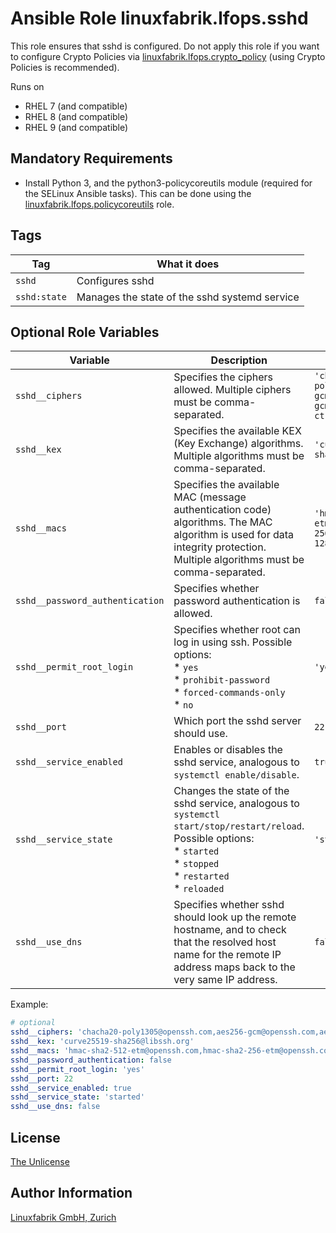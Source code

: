 # Ansible Role linuxfabrik.lfops.sshd

This role ensures that sshd is configured. Do not apply this role if you want to configure Crypto Policies via [linuxfabrik.lfops.crypto_policy](https://github.com/Linuxfabrik/lfops/tree/main/roles/crypto_policy) (using Crypto Policies is recommended).

Runs on

* RHEL 7 (and compatible)
* RHEL 8 (and compatible)
* RHEL 9 (and compatible)


## Mandatory Requirements

* Install Python 3, and the python3-policycoreutils module (required for the SELinux Ansible tasks). This can be done using the [linuxfabrik.lfops.policycoreutils](https://github.com/Linuxfabrik/lfops/tree/main/roles/policycoreutils) role.


## Tags

| Tag         | What it does                                  |
| ---         | ------------                                  |
| `sshd`       | Configures sshd                               |
| `sshd:state` | Manages the state of the sshd systemd service |


## Optional Role Variables

| Variable | Description | Default Value |
| -------- | ----------- | ------------- |
| `sshd__ciphers` | Specifies the ciphers allowed. Multiple ciphers must be comma-separated. | `'chacha20-poly1305@openssh.com,aes256-gcm@openssh.com,aes128-gcm@openssh.com,aes256-ctr,aes192-ctr,aes128-ctr'` |
| `sshd__kex` | Specifies the available KEX (Key Exchange) algorithms. Multiple algorithms must be comma-separated. | `'curve25519-sha256@libssh.org'` |
| `sshd__macs` | Specifies the available MAC (message authentication code) algorithms. The MAC algorithm is used for data integrity protection. Multiple algorithms must be comma-separated. | `'hmac-sha2-512-etm@openssh.com,hmac-sha2-256-etm@openssh.com,umac-128-etm@openssh.com'` |
| `sshd__password_authentication` | Specifies whether password authentication is allowed. | `false` |
| `sshd__permit_root_login` | Specifies whether root can log in using ssh. Possible options:<br> * `yes`<br> * `prohibit-password`<br> * `forced-commands-only`<br> * `no` | `'yes'` |
| `sshd__port` | Which port the sshd server should use. | `22` |
| `sshd__service_enabled` | Enables or disables the sshd service, analogous to `systemctl enable/disable`. | `true` |
| `sshd__service_state` | Changes the state of the sshd service, analogous to `systemctl start/stop/restart/reload`. Possible options:<br> * `started`<br> * `stopped`<br> * `restarted`<br> * `reloaded` | `'started'` |
| `sshd__use_dns` | Specifies whether sshd should look up the remote hostname, and to check that the resolved host name for the remote IP address maps back to the very same IP address. | `false` |

Example:
```yaml
# optional
sshd__ciphers: 'chacha20-poly1305@openssh.com,aes256-gcm@openssh.com,aes128-gcm@openssh.com,aes256-ctr,aes192-ctr,aes128-ctr'
sshd__kex: 'curve25519-sha256@libssh.org'
sshd__macs: 'hmac-sha2-512-etm@openssh.com,hmac-sha2-256-etm@openssh.com,umac-128-etm@openssh.com'
sshd__password_authentication: false
sshd__permit_root_login: 'yes'
sshd__port: 22
sshd__service_enabled: true
sshd__service_state: 'started'
sshd__use_dns: false
```

## License

[The Unlicense](https://unlicense.org/)


## Author Information

[Linuxfabrik GmbH, Zurich](https://www.linuxfabrik.ch)
